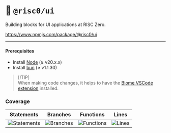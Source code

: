 # 🎨 `@risc0/ui`

Building blocks for UI applications at RISC Zero.

https://www.npmjs.com/package/@risc0/ui

***

#### Prerequisites

* Install [Node](https://nodejs.org/en) (≥ v20.x.x)
* Install [bun](https://bun.sh/) (≥ v1.1.30)

> \[!TIP]\
> When making code changes, it helps to have the [Biome VSCode extension](https://marketplace.visualstudio.com/items?itemName=biomejs.biome) installed.

### Coverage

| Statements                  | Branches                | Functions                 | Lines             |
| --------------------------- | ----------------------- | ------------------------- | ----------------- |
| ![Statements](https://img.shields.io/badge/statements-42.55%25-red.svg?style=flat) | ![Branches](https://img.shields.io/badge/branches-86.36%25-yellow.svg?style=flat) | ![Functions](https://img.shields.io/badge/functions-85.88%25-yellow.svg?style=flat) | ![Lines](https://img.shields.io/badge/lines-42.55%25-red.svg?style=flat) |

